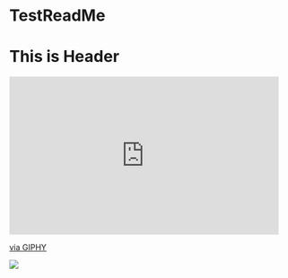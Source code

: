 # TestReadMe

<h1> This is Header </h1>

<iframe src="https://giphy.com/embed/NsEPw9EhJk2Kw4ZAw8" width="480" height="282" frameBorder="0" class="giphy-embed" allowFullScreen></iframe><p><a href="https://giphy.com/gifs/NsEPw9EhJk2Kw4ZAw8">via GIPHY</a></p>


<img style="-webkit-user-select: none;" src="https://media.giphy.com/media/NsEPw9EhJk2Kw4ZAw8/giphy.gif">
